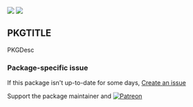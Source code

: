 [![](https://img.shields.io/chocolatey/v/highlight?color=green&label=highlight)](https://chocolatey.org/packages/highlight) [![](https://img.shields.io/chocolatey/dt/highlight)](https://chocolatey.org/packages/highlight)

## PKGTITLE

PKGDesc

### Package-specific issue
If this package isn't up-to-date for some days, [Create an issue](https://github.com/tunisiano187/Chocolatey-packages/issues/new/choose)

Support the package maintainer and [![Patreon](https://cdn.jsdelivr.net/gh/tunisiano187/Chocolatey-packages@d15c4e19c709e7148588d4523ffc6dd3cd3c7e5e/icons/patreon.png)](https://www.patreon.com/tunisiano)
